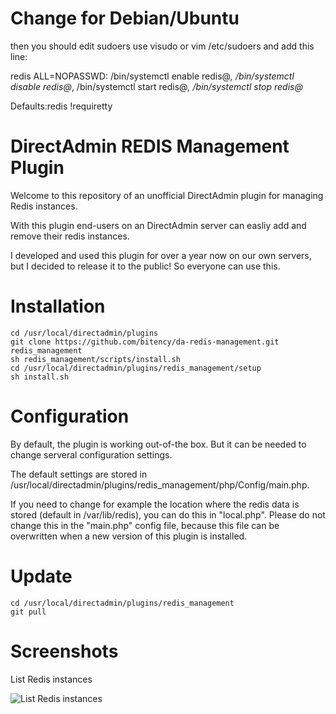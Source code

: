 # Change for Debian/Ubuntu

then you should edit sudoers use visudo or vim /etc/sudoers and add this line:


redis ALL=NOPASSWD: /bin/systemctl enable redis@*, /bin/systemctl disable redis@*, /bin/systemctl start redis@*, /bin/systemctl stop redis@*

Defaults:redis !requiretty





# DirectAdmin REDIS Management Plugin
Welcome to this repository of an unofficial DirectAdmin plugin for managing Redis instances. 

With this plugin end-users on an DirectAdmin server can easliy add and remove their redis instances.

I developed and used this plugin for over a year now on our own servers, but I decided to release it to the public! So everyone can use this.


# Installation

```
cd /usr/local/directadmin/plugins
git clone https://github.com/bitency/da-redis-management.git redis_management
sh redis_management/scripts/install.sh
cd /usr/local/directadmin/plugins/redis_management/setup
sh install.sh
```





# Configuration
By default, the plugin is working out-of-the box. But it can be needed to change serveral configuration settings.

The default settings are stored in /usr/local/directadmin/plugins/redis_management/php/Config/main.php.

If you need to change for example the location where the redis data is stored (default in /var/lib/redis), you can do this in "local.php". Please do not change this in the "main.php" config file, because this file can be overwritten when a new version of this plugin is installed.

# Update
```
cd /usr/local/directadmin/plugins/redis_management
git pull
```

# Screenshots
List Redis instances

![List Redis instances](https://raw.githubusercontent.com/bitency/da-redis-management/master/screenshots/list.png)
